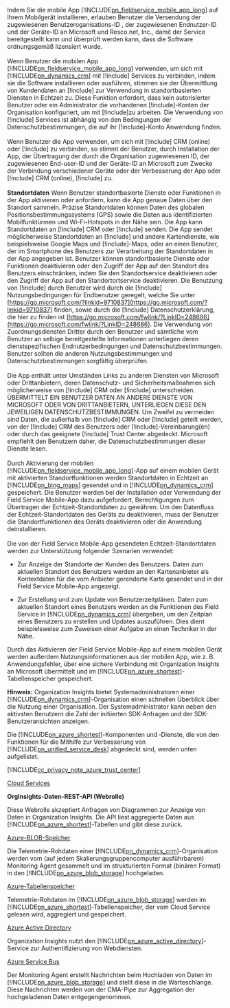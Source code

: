 Indem Sie die mobile App [!INCLUDE[pn_fieldservice_mobile_app_long](pn-fieldservice-mobile-app-long.md)] auf Ihrem Mobilgerät installieren, erlauben Benutzer die Versendung der zugewiesenen Benutzeroganisations-ID , der zugewiesenen Endnutzer-ID und der Geräte-ID an Microsoft und Resco.net, Inc., damit der Service bereitgestellt kann und überprüft werden kann, dass die Software ordnungsgemäß lizensiert wurde.  
&nbsp;<br />
Wenn Benutzer die mobilen App [!INCLUDE[pn_fieldservice_mobile_app_long](pn-fieldservice-mobile-app-long.md)] verwenden, um sich mit [!INCLUDE[pn_dynamics_crm](pn-dynamics-crm.md)] mit [!include[](../includes/tn-glympse.md)] Services zu verbinden, indem sie die Software installieren oder ausführen, stimmen sie der Übermittlung von Kundendaten an [!include[](../includes/tn-glympse.md)] zur Verwendung in standortbasierten Diensten in Echtzeit zu. Diese Funktion erfordert, dass kein autorisierter Benutzer oder ein Administrator die vorhandenen [!include[](../includes/tn-glympse.md)]-Konten der Organisation konfiguriert, um mit [!include[](../includes/pn-dynamics-crm.md)]zu arbeiten. Die Verwendung von [!include[](../includes/tn-glympse.md)] Services ist abhängig von den Bedingungen der Datenschutzbestimmungen, die auf ihr [!include[](../includes/tn-glympse.md)]-Konto Anwendung finden.  
&nbsp;<br />
Wenn Benutzer die App verwenden, um sich mit [!include[](../includes/pn-microsoft-dynamics.md)] CRM (online) oder [!include[](../includes/pn-crm-online.md)] zu verbinden, so stimmt der Benutzer, durch Installation der App,  der Übertragung der durch die Organisation zugewiesenen ID, der zugewiesenen End-user-ID und der Geräte-ID an Microsoft zum Zwecke der Verbindung verschiedener Geräte oder der Verbesserung der App oder [!include[](../includes/pn-microsoft-dynamics.md)] CRM (online), [!include[](../includes/pn-crm-online.md)] zu.  
&nbsp;<br />
**Standortdaten** Wenn Benutzer standortbasierte Dienste oder Funktionen in der App aktivieren oder anfordern, kann die App genaue Daten über den Standort sammeln. Präzise Standortdaten können Daten des globalen Positionsbestimmungssystems (GPS) sowie die Daten aus identifizierten Mobilfunktürmen und Wi-Fi-Hotspots in der Nähe sein. Die App kann Standortdaten an [!include[](../includes/pn-dynamics-crm.md)] CRM oder [!include[](../includes/pn-microsoft-dynamics.md)] senden. Die App sendet möglicherweise Standortdaten an [!include[](../includes/pn-bing-maps.md)] und andere Kartendienste, wie beispielsweise Google Maps und [!include[](../includes/tn-apple.md)]-Maps, oder an einen Benutzer, der im Smartphone des Benutzers zur Verarbeitung der Standortdaten in der App angegeben ist. Benutzer können standortbasierte Dienste oder Funktionen deaktivieren oder den Zugriff der App auf den Standort des Benutzers einschränken, indem Sie den Standortservice deaktivieren oder den Zugriff der App auf den Standortortservice deaktivieren. Die Benutzung von [!include[](../includes/pn-bing-maps.md)] durch Benutzer wird durch die [!include[](../includes/pn-bing-maps.md)] Nutzungsbedingungen für Endbenutzer geregelt, welche Sie unter [https://go.microsoft.com/?linkid=9710837](https://go.microsoft.com/?linkid=9710837) finden, sowie durch die [!include[](../includes/pn-bing-maps.md)] Datenschutzerklärung, die hier zu finden ist [https://go.microsoft.com/fwlink/?LinkID=248686](https://go.microsoft.com/fwlink/?LinkID=248686). Die Verwendung von Zuordnungsdiensten Dritter durch den Benutzer und sämtliche vom Benutzer an selbige bereitgestellte Informationen unterliegen deren dienstspezifischen Endnutzerbedingungen und Datenschutzbestimmungen. Benutzer sollten die anderen Nutzungsbestimmungen und Datenschutzbestimmungen sorgfältig überprüfen.  
&nbsp;<br />
Die App enthält unter Umständen Links zu anderen Diensten von Microsoft oder Drittanbietern, deren Datenschutz- und Sicherheitsmaßnahmen sich möglicherweise von [!include[](../includes/pn-microsoft-dynamics.md)] CRM oder [!include[](../includes/pn-dynamics-crm.md)] unterscheiden.  ÜBERMITTELT EIN BENUTZER DATEN AN ANDERE DIENSTE VON MICROSOFT ODER VON DRITTANBIETERN, UNTERLIEGEN DIESE DEN JEWEILIGEN DATENSCHUTZBESTIMMUNGEN. Um Zweifel zu vermeiden sind Daten, die außerhalb von [!include[](../includes/pn-microsoft-dynamics.md)] CRM oder [!include[](../includes/pn-dynamics-crm.md)] geteilt werden, von der [!include[](../includes/pn-microsoft-dynamics.md)] CRM des Benutzers oder [!include[](../includes/pn-dynamics-crm.md)]-Vereinbarung(en) oder durch das geeignete [!include[](../includes/pn-microsoft-dynamics.md)] Trust Center abgedeckt. Microsoft empfiehlt den Benutzern daher, die Datenschutzbestimmungen dieser Dienste lesen.  
&nbsp;<br />
Durch Aktivierung der mobilen [!INCLUDE[pn_fieldservice_mobile_app_long](pn-fieldservice-mobile-app-long.md)]-App auf einem mobilen Gerät mit aktivierten Standortfunktionen werden Standortdaten in Echtzeit an [!INCLUDE[pn_bing_maps](pn-bing-maps.md)] gesendet und in [!INCLUDE[pn_dynamics_crm](pn-dynamics-crm.md)] gespeichert. Die Benutzer werden bei der Installation oder Verwendung der Field Service Mobile-App dazu aufgefordert, Berechtigungen zum Übertragen der Echtzeit-Standortdaten zu gewähren. Um den Datenfluss der Echtzeit-Standortdaten des Geräts zu deaktivieren, muss der Benutzer die Standortfunktionen des Geräts deaktivieren oder die Anwendung deinstallieren.  
&nbsp;<br />
Die von der Field Service Mobile-App gesendeten Echtzeit-Standortdaten werden zur Unterstützung folgender Szenarien verwendet:  

 -  Zur Anzeige der Standorte der Kunden des Benutzers. Daten zum aktuellen Standort des Benutzers werden an den Kartenanbieter als Kontextdaten für die vom Anbieter gerenderte Karte gesendet und in der Field Service Mobile-App angezeigt.  

 -  Zur Erstellung und zum Update von Benutzerzeitplänen. Daten zum aktuellen Standort eines Benutzers werden an die Funktionen des Field Service in [!INCLUDE[pn_dynamics_crm](pn-dynamics-crm.md)] übergeben, um den Zeitplan eines Benutzers zu erstellen und Updates auszuführen. Dies dient beispielsweise zum Zuweisen einer Aufgabe an einen Techniker in der Nähe.  
  
Durch das Aktivieren der Field Service Mobile-App auf einem mobilen Gerät werden außerdem Nutzungsinformationen aus der mobilen App, wie z. B. Anwendungsfehler, über eine sichere Verbindung mit Organization Insights an Microsoft übermittelt und im [!INCLUDE[pn_azure_shortest](pn-azure-shortest.md)]-Tabellenspeicher gespeichert.  
  
**Hinweis:** Organization Insights bietet Systemadministratoren einer [!INCLUDE[pn_dynamics_crm](pn-dynamics-crm.md)]-Organisation einen schnellen Überblick über die Nutzung einer Organisation. Der Systemadministrator kann neben den aktivsten Benutzern die Zahl der initiierten SDK-Anfragen und der SDK-Benutzeransichten anzeigen.  
  
Die [!INCLUDE[pn_azure_shortest](pn-azure-shortest.md)]-Komponenten und ‑Dienste, die von den Funktionen für die Mithilfe zur Verbesserung von [!INCLUDE[pn_unified_service_desk](pn-unified-service-desk.md)] abgedeckt sind, werden unten aufgelistet.  
  
[!INCLUDE[cc_privacy_note_azure_trust_center](cc-privacy-note-azure-trust-center.md)]  
  
[Cloud Services](https://azure.microsoft.com/services/cloud-services/)  
  
**OrgInsights-Daten-REST-API (Webrolle)**  
  
Diese Webrolle akzeptiert Anfragen von Diagrammen zur Anzeige von Daten in Organization Insights. Die API liest aggregierte Daten aus [!INCLUDE[pn_azure_shortest](pn-azure-shortest.md)]-Tabellen und gibt diese zurück.  
  
[Azure-BLOB-Speicher](https://azure.microsoft.com/services/storage/blobs/)  
  
Die Telemetrie-Rohdaten einer [!INCLUDE[pn_dynamics_crm](pn-dynamics-crm.md)]-Organisation werden vom (auf jedem Skalierungsgruppencomputer ausführbarem) Monitoring Agent gesammelt und im strukturierten Format (binären Format) in den [!INCLUDE[pn_azure_blob_storage](pn-azure-blob-storage.md)] hochgeladen.  
  
[Azure-Tabellenspeicher](https://azure.microsoft.com/services/storage/tables/)  
  
Telemetrie-Rohdaten im [!INCLUDE[pn_azure_blob_storage](pn-azure-blob-storage.md)] werden im [!INCLUDE[pn_azure_shortest](pn-azure-shortest.md)]-Tabellenspeicher, der vom Cloud Service gelesen wird, aggregiert und gespeichert.  
  
[Azure Active Directory](https://azure.microsoft.com/services/active-directory/)  
  
Organization Insights nutzt den [!INCLUDE[pn_azure_active_directory](pn-azure-active-directory.md)]-Service zur Authentifizierung von Webdiensten.  
  
[Azure Service Bus](https://azure.microsoft.com/services/service-bus/)  
  
Der Monitoring Agent erstellt Nachrichten beim Hochladen von Daten im [!INCLUDE[pn_azure_blob_storage](pn-azure-blob-storage.md)] und stellt diese in die Warteschlange. Diese Nachrichten werden von der CMA-Pipe zur Aggregation der hochgeladenen Daten entgegengenommen.